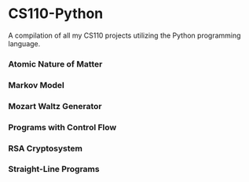 # CS110-Python
A compilation of all my CS110 projects utilizing the Python programming language.


### Atomic Nature of Matter


### Markov Model


### Mozart Waltz Generator


### Programs with Control Flow


### RSA Cryptosystem


### Straight-Line Programs

